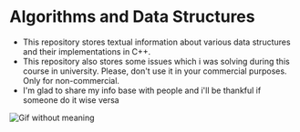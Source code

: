 # Algorithms and Data Structures


- This repository stores textual information about various data structures and their implementations in C++.
- This repository also stores some issues which i was solving during this course in university. Please, don't use it in your commercial purposes. Only for non-commercial.
- I'm glad to share my info base with people and i'll be thankful if someone do it wise versa

![Gif without meaning](https://steamuserimages-a.akamaihd.net/ugc/918038954240262633/ACACE2342BF1BCED3501E39518EEE5F82A603CE0/?imw=5000&imh=5000&ima=fit&impolicy=Letterbox&imcolor=%23000000&letterbox=false)
